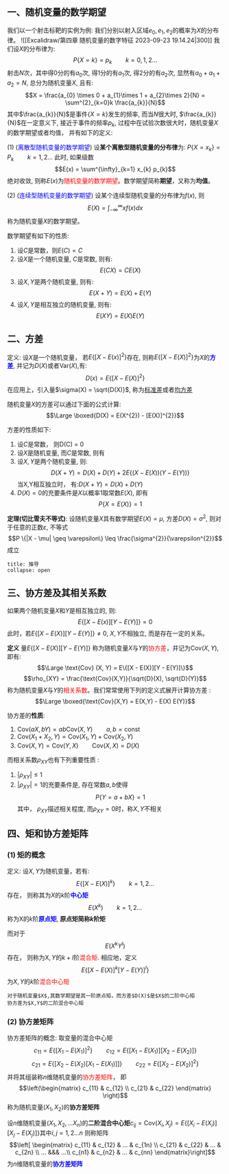 ## 一、随机变量的数学期望
我们以一个射击标靶的实例为例: 我们分别以射入区域$e_{0}, e_{1}, e_{2}$的概率为$X$的分布律。
![[Excalidraw/第四章 随机变量的数字特征 2023-09-23 19.14.24|300]]
我们设$X$的分布律为:
$$P\{X= k\} = p_{k}\qquad k = 0, 1, 2 \dots $$
射击$N$次，其中得$0$分的有$a_0$次, 得1分的有$a_1$次, 得2分的有$a_{2}$次, 显然有$a_{0} + a_{1} + a_{2} = N$, 总分为随机变量$X$, 且有:
$$X = \frac{a_{0} \times 0 + a_{1}\times 1 + a_{2}\times 2}{N} = \sum^{2}_{k=0}k \frac{a_{k}}{N}$$
其中$\frac{a_{k}}{N}$是事件$\{X = k\}$发生的频率, 而当$N$很大时, $\frac{a_{k}}{N}$在一定意义下, 接近于事件的频率$p_{k}$, 过程中在试验次数很大时，随机变量$X$的数学期望或者均值， 并有如下的定义: 

(1) (<mark style="background: transparent; color: blue">离散型随机变量的数学期望</mark>) 设**某个离散型随机变量的分布律**为: $P\{ X = x_k\} = P_{k}\qquad k =1,2 \dots$ 此时, 如果级数
$$E(x) = \sum^{\infty}_{k=1} x_{k} p_{k}$$
绝对收敛, 则称$E(x)$为<mark style="background: transparent; color: red">随机变量的数学期望</mark>。数学期望简称**期望**，又称为**均值**。

(2) (<mark style="background: transparent; color: blue">连续型随机变量的数学期望</mark>) 设某个连续型随机变量的分布律为$f(x)$, 则
$$E(X) = \int_{-\infty}^{\infty} x f(x) dx$$
称为随机变量$X$的数学期望。

数学期望有如下的性质: 
1. 设$C$是常数，则$E(C) = C$ 
2. 设$X$是一个随机变量, $C$是常数, 则有: 
$$E(CX) = CE(X)$$
3. 设$X,Y$是两个随机变量, 则有:
$$E(X + Y) = E(X) + E(Y)$$
4. 设$X,Y$是相互独立的随机变量, 则有: 
$$E(XY) = E(X) E(Y)$$

## 二、方差
定义: 设$X$是一个随机变量， 若$E\{[X - E(x)]^{2}\}$存在, 则称$E\{[X - E(X)]^{2}\}$为$X$的<b><mark style="background: transparent; color: blue">方差</mark></b>, 并记为$D(X)$或者$\text{Var}(X)$,有:
$$D(x) = E\{[X - E(X)]^{2}\}$$
在应用上，引入量$\sigma(X) = \sqrt{D(X)}$, 称为<u>标准差</u>或者<u>均方差</u>

随机变量$X$的方差可以通过下面的公式计算:
$$\Large \boxed{D(X) = E(X^{2}) - [E(X)]^{2}}$$

方差的性质如下:
1. 设$C$是常数， 则D(C) = 0 
2. 设$X$是随机变量, 而$C$是常数, 则有
3. 设$X,Y$是两个随机变量, 则: 
$$D(X + Y) = D(X) + D(Y) + 2E\{ (X - E(X)) (Y - E(Y))\}$$
当X,Y相互独立时， 有:$D(X + Y) = D(X) + D(Y)$
4. $D(X) = 0$的充要条件是$X$以概率1取常数$E(X)$, 即有
$$P\{ X = E(X) \} = 1$$

**定理(切比雪夫不等式)**: 设随机变量$X$具有数学期望$E(X) = \mu$, 方差$D(X) = \sigma^2$, 则对于任意的正数$\varepsilon$, 不等式
$$P \{|X - \mu| \geq  \varepsilon\} \leq \frac{\sigma^{2}}{\varepsilon^{2}}$$
成立
`````ad-todo
title: 推导
collapse: open
`````

## 三、协方差及其相关系数
如果两个随机变量$X$和$Y$是相互独立的, 则:
$$E\{[X - E(x)] [Y - E(Y)] \} = 0$$
此时，若$E \{[X- E(X)][Y -E(Y)]\}\neq 0$, $X,Y$不相独立, 而是存在一定的关系。

**定义** 量$E\{[X - E(X)][Y - E(Y)]\}$ 称为随机变量$X$与$Y$的<mark style="background: transparent; color: red">协方差</mark>，并记为$\text{Cov}(X, Y)$, 即有:
$$\Large \text{Cov} (X, Y) = E\{[X - E(X)][Y - E(Y)]\}$$
$$\rho_{XY} = \frac{\text{Cov}(X,Y)}{\sqrt{D}(X), \sqrt{D}(Y)}$$
称为随机变量$X$与$Y$的<mark style="background: transparent; color: red">相关系数</mark>。我们常常使用下列的定义式展开计算协方差 : 
$$\Large \boxed{\text{Cov}(X,Y) = E(X,Y) - E(X) E(Y)}$$

协方差的**性质**:
1. $\text{Cov}(aX, bY) = ab \text{Cov} (X,Y)\qquad a, b = \text{const}$
2. $\text{Cov}(X_{1}+ X_{2} , Y) = \text{Cov}(X_{1}, Y) + \text{Cov}(X_{2}, Y)$
3. $\text{Cov}(X,Y) = \text{Cov}(Y,X)\qquad \text{Cov}(X,X) = D(X)$

而相关系数$\rho_{XY}$也有下列重要性质 :
1. $|\rho_{XY} |\leq 1$
2. $|\rho_{XY}| = 1$的充要条件是, 存在常数$a,b$使得
$$P\{ Y = a +b X \} = 1$$
其中， $\rho_{XY}$描述相关程度, 而$\rho_{XY} =0$时，称$X,Y$不相关

## 四、矩和协方差矩阵
### (1) 矩的概念
定义: 设$X, Y$为随机变量，若有:
$$E\{[X - E(X)]^{k}\}\qquad   k = 1,2 \dots$$
存在， 则称其为$X$的$k$阶<b><mark style="background: transparent; color: blue">中心矩</mark></b>
$$E(X^{k}) \qquad k = 1, 2 \dots $$
称为X的$k$阶<b><mark style="background: transparent; color: blue">原点矩</mark></b>, **原点矩简称$k$阶矩**

而对于
$$E(X^{k} Y^{l})$$
存在， 则称为X$,Y$的$k + l$阶<mark style="background: transparent; color: red">混合矩</mark>. 相应地，定义
$$E\{[X - E(X)]^{k} [Y - E(Y)]^{l} \}$$
为$X,Y$的$k$阶<mark style="background: transparent; color: red">混合中心矩</mark>

`````ad-note
对于随机变量$X$,其数学期望是其一阶原点矩，而方差$D(X)$是$X$的二阶中心矩
协方差为$X,Y$的二阶混合中心矩
`````

### (2) 协方差矩阵
协方差矩阵的概念: 取变量的混合中心矩
$$c_{11} = E\{[X_{1} - E(X_{1}) ]^{2}\}\qquad c_{12} = E\{[X_{1} - E(X_{1}) ] [X_{2}- E(X_{2})]\}$$
$$c_{21} = E\{[X_{2} - E(X_{2}) [X_{1} - E(X_{1})]] \}\qquad c_{22} = E\{[X_{2} - E(X_{2}) ]^{2}\}$$
并将其组装称$n$维随机变量的<mark style="background: transparent; color: red">协方差矩阵</mark>， 即
$$\left(\begin{matrix}
c_{11} & c_{12}  \\  c_{21} & c_{22}
\end{matrix} \right)$$
称为随机变量$(X_1, X_2)$的**协方差矩阵**

设$n$维随机变量$(X_1, X_2, \dots X_n)$的**二阶混合中心矩**$c_{ij} = \text{Cov}(X_{i}, X_{j}) = E\{[X_{i} - E(X_{i})] [X_{j} - E(X_{j})]\}$其中$i,j = 1,2\dots n$
则称矩阵
$$\left[ \begin{matrix}
c_{11} & c_{12} & ... & c_{1n} \\
c_{21} & c_{22} & ... & c_{2n} \\
...  &&& ...\\
c_{n1} & c_{n2} & ... & c_{nn}
\end{matrix}\right]$$
为$n$维随机变量的<b><mark style="background: transparent; color: blue">协方差矩阵</mark></b>
